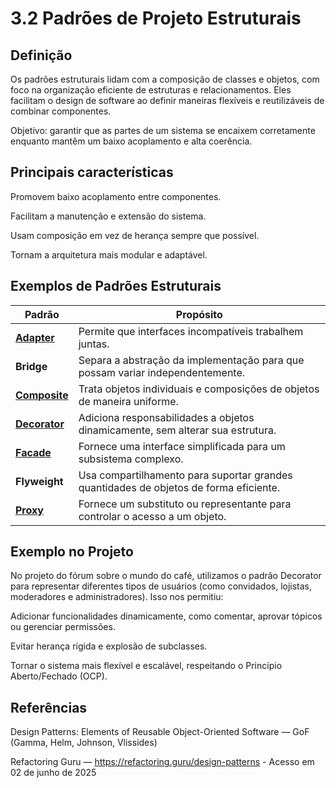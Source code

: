 # 3.2 Padrões de Projeto Estruturais
## Definição
Os padrões estruturais lidam com a composição de classes e objetos, com foco na organização eficiente de estruturas e relacionamentos. Eles facilitam o design de software ao definir maneiras flexíveis e reutilizáveis de combinar componentes.

Objetivo: garantir que as partes de um sistema se encaixem corretamente enquanto mantêm um baixo acoplamento e alta coerência.

## Principais características
Promovem baixo acoplamento entre componentes.

Facilitam a manutenção e extensão do sistema.

Usam composição em vez de herança sempre que possível.

Tornam a arquitetura mais modular e adaptável.

## Exemplos de Padrões Estruturais
| Padrão        | Propósito                                                                 |
|---------------|--------------------------------------------------------------------------|
| **[Adapter](/PadroesDeProjeto/3.2.5Adapter.md)**   | Permite que interfaces incompatíveis trabalhem juntas.                   |
| **Bridge**    | Separa a abstração da implementação para que possam variar independentemente. |
| **[Composite](/PadroesDeProjeto/3.2.2.Composite.md)** | Trata objetos individuais e composições de objetos de maneira uniforme.  |
| **[Decorator](/PadroesDeProjeto/3.2.3.Decorator.md)** | Adiciona responsabilidades a objetos dinamicamente, sem alterar sua estrutura. |
| **[Facade](/PadroesDeProjeto/3.2.4.Facade.md)**    | Fornece uma interface simplificada para um subsistema complexo.          |
| **Flyweight** | Usa compartilhamento para suportar grandes quantidades de objetos de forma eficiente. |
| **[Proxy](/PadroesDeProjeto/3.2.1.Proxy.md)**     | Fornece um substituto ou representante para controlar o acesso a um objeto. |


## Exemplo no Projeto

No projeto do fórum sobre o mundo do café, utilizamos o padrão Decorator para representar diferentes tipos de usuários (como convidados, lojistas, moderadores e administradores). Isso nos permitiu:

Adicionar funcionalidades dinamicamente, como comentar, aprovar tópicos ou gerenciar permissões.

Evitar herança rígida e explosão de subclasses.

Tornar o sistema mais flexível e escalável, respeitando o Princípio Aberto/Fechado (OCP).

## Referências
Design Patterns: Elements of Reusable Object-Oriented Software — GoF (Gamma, Helm, Johnson, Vlissides)

Refactoring Guru — https://refactoring.guru/design-patterns - Acesso em 02 de junho de 2025